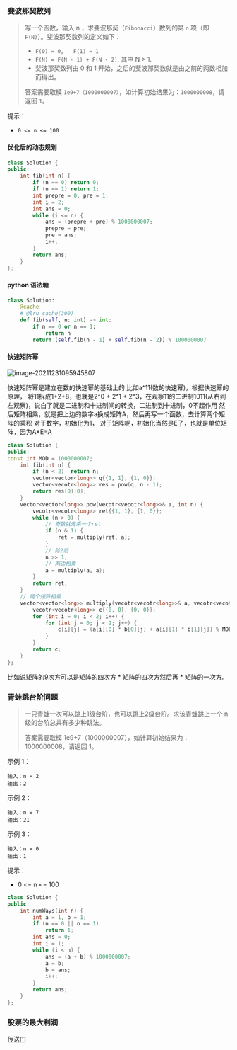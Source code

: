 ### 斐波那契数列

>写一个函数，输入 n ，求斐波那契（`Fibonacci`）数列的第 `n` 项（即 `F(N)`）。斐波那契数列的定义如下：
>
>- `F(0) = 0,   F(1) = 1`
>- `F(N) = F(N - 1) + F(N - 2)`, 其中 N > 1.
>- 斐波那契数列由 0 和 1 开始，之后的斐波那契数就是由之前的两数相加而得出。
>
>答案需要取模 `1e9+7（1000000007）`，如计算初始结果为：`1000000008`，请返回 `1`。


提示：

- `0 <= n <= 100`

#### 优化后的动态规划

```cpp
class Solution {
public:
    int fib(int n) {
        if (n == 0) return 0;
        if (n == 1) return 1;
        int prepre = 0, pre = 1;
        int i = 2;
        int ans = 0;
        while (i <= n) {
            ans = (prepre + pre) % 1000000007;
            prepre = pre;
            pre = ans;
            i++;
        }
        return ans;
    }
};
```

#### python 语法糖

```python
class Solution:
    @cache
    # @lru_cache(300)
    def fib(self, n: int) -> int:
        if n == 0 or n == 1:
            return n
        return (self.fib(n - 1) + self.fib(n - 2)) % 1000000007
```

#### 快速矩阵幂

![image-20211231095945807](https://gitee.com/ceyewan/pic/raw/master/images/image-20211231095945807.png)

快速矩阵幂是建立在数的快速幂的基础上的 比如a^11(数的快速幂)，根据快速幂的原理， 将11拆成1+2+8，也就是2^0 + 2^1 + 2^3，在观察11的二进制1011(从右到左观察)，说白了就是二进制和十进制间的转换，二进制到十进制，0不起作用 然后矩阵相乘，就是把上边的数字a换成矩阵A，然后再写一个函数，去计算两个矩阵的乘积 对于数字，初始化为1， 对于矩阵呢，初始化当然是E了，也就是单位矩阵，因为A*E=A

```cpp
class Solution {
public:
const int MOD = 1000000007;
    int fib(int n) {
        if (n < 2)  return n;
        vector<vector<long>> q{{1, 1}, {1, 0}};
        vector<vecotr<long>> res = pow(q, n - 1);
        return res[0][0];
    }
    vector<vector<long>> pow(vecotr<vecotr<long>>& a, int n) {
        vecotr<vecotr<long>> ret{{1, 1}, {1, 0}};
        while (n > 0) {
            // 奇数就先乘一个ret
            if (n & 1) {
                ret = multiply(ret, a);
            }
            // 除2后
            n >> 1;
            // 两边相乘
            a = multiply(a, a);
        }
        return ret;
    }
    // 两个矩阵相乘
    vector<vector<long>> multiply(vecotr<vecotr<long>>& a, vecotr<vecotr<long>>& b) {
        vecotr<vecotr<long>> c{{0, 0}, {0, 0}};
        for (int i = 0; i < 2; i++) {
            for (int j = 0; j < 2; j++) {
                c[i][j] = (a[i][0] * b[0][j] + a[i][1] * b[1][j]) % MOD;
            }
        }
        return c;
    }
};
```

比如说矩阵的9次方可以是矩阵的四次方 * 矩阵的四次方然后再 * 矩阵的一次方。

### 青蛙跳台阶问题

> 一只青蛙一次可以跳上1级台阶，也可以跳上2级台阶。求该青蛙跳上一个 n 级的台阶总共有多少种跳法。
>
> 答案需要取模 1e9+7（1000000007），如计算初始结果为：1000000008，请返回 1。

示例 1：

```
输入：n = 2
输出：2
```

示例 2：

```
输入：n = 7
输出：21
```

示例 3：

```
输入：n = 0
输出：1
```

提示：

- 0 <= n <= 100

```cpp
class Solution {
public:
    int numWays(int n) {
        int a = 1, b = 1;
        if (n == 0 || n == 1)
            return 1;
        int ans = 0;
        int i = 1;
        while (i < n) {
            ans = (a + b) % 1000000007;
            a = b;
            b = ans;
            i++;
        }
        return ans;
    }
};
```

### 股票的最大利润

[传送门](https://mp.weixin.qq.com/s/QVRX0KxAt3_TtpSgrgzy3g)